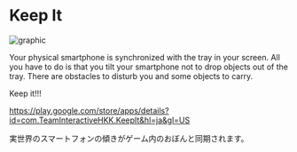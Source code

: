# Keep It

![graphic](https://user-images.githubusercontent.com/73936162/166104369-3f9c93ff-1ff4-464d-801a-9f62ea5f75e4.png)

Your physical smartphone is synchronized with the tray in your screen.
All you have to do is that you tilt your smartphone not to drop objects out of the tray. There are obstacles to disturb you and some objects to carry.

Keep it!!!

https://play.google.com/store/apps/details?id=com.TeamInteractiveHKK.KeepIt&hl=ja&gl=US

実世界のスマートフォンの傾きがゲーム内のおぼんと同期されます。
